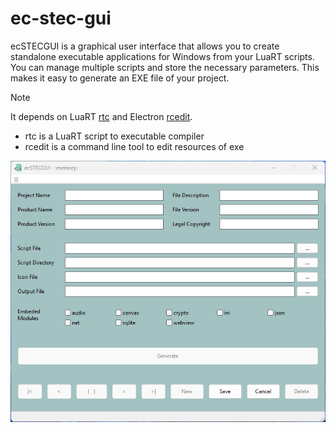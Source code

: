 # ec-stec-gui

ecSTECGUI is a graphical user interface that allows you to create standalone executable applications for Windows from your LuaRT scripts. You can manage multiple scripts and store the necessary parameters. This makes it easy to generate an EXE file of your project.

> [!NOTE]
>It depends on LuaRT [rtc](https://github.com/samyeyo/rtc) and Electron [rcedit](https://github.com/electron/rcedit).

* rtc is a LuaRT script to executable compiler
* rcedit is a command line tool to edit resources of exe

![](img/screenshot_183052.png)

